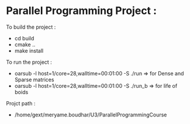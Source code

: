 # Parallel Programming Project : 

To build the project : 

- cd build
- cmake ..
- make install

To run the project : 
- oarsub -l host=1/core=28,walltime=00:01:00 -S ./run => for Dense and Sparse matrices
- oarsub -l host=1/core=28,walltime=00:01:00 -S ./run_b => for life of boids

Projct path : 
- /home/gext/meryame.boudhar/U3/ParallelProgrammingCourse
